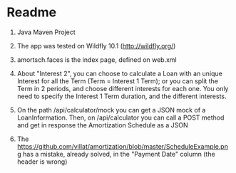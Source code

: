 # Readme

1. Java Maven Project

2. The app was tested on Wildfly 10.1 (http://wildfly.org/)

3. amortsch.faces is the index page, defined on web.xml

4. About "Interest 2", you can choose to calculate a Loan with an unique Interest for all the Term (Term = Interest 1 Term); or you can split the Term in 2 periods, and choose different interests for each one. You only need to specify the Interest 1 Term duration, and the different interests.

5. On the path /api/calculator/mock you can get a JSON mock of a LoanInformation. Then, on /api/calculator you can call a POST method and get in response the Amortization Schedule as a JSON

6. The https://github.com/villat/amortization/blob/master/ScheduleExample.png has a mistake, already solved, in the "Payment Date" column (the header is wrong)

